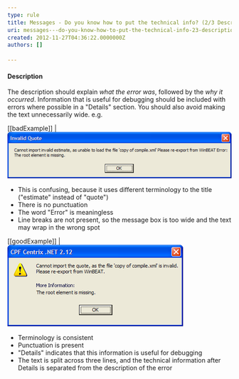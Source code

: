 ```yaml
---
type: rule
title: Messages - Do you know how to put the technical info? (2/3 Description)
uri: messages---do-you-know-how-to-put-the-technical-info-23-description
created: 2012-11-27T04:36:22.0000000Z
authors: []

---
```


#### Description

The description should explain *what the error was*, followed by the *why it occurred*. Information that is useful for debugging should be included with errors where possible in a "Details" section. You should also avoid making the text unnecessarily wide. e.g.
 
[[badExample]]
| ![ Bad Example - A message box that does not intuitively alert the user](../../assets/BadMessageBox.gif)

- This is confusing, because it uses different terminology to the title ("estimate" instead of "quote")
- There is no punctuation
- The word "Error" is meaningless
- Line breaks are not present, so the message box is too wide and the text may wrap in the wrong spot


[[goodExample]]
| ![ Good Example - A message box that is clear, consistent and intuitive](../../assets/GoodMessageBox.gif)

- Terminology is consistent
- Punctuation is present
- "Details" indicates that this information is useful for debugging
- The text is split across three lines, and the technical information after Details is separated from the description of the error
